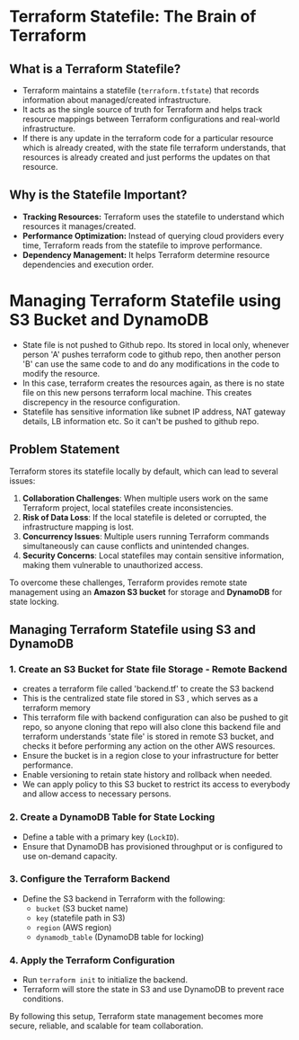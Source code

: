 # Terraform Statefile: The Brain of Terraform

## **What is a Terraform Statefile?**
- Terraform maintains a statefile (`terraform.tfstate`) that records information about managed/created infrastructure.
- It acts as the single source of truth for Terraform and helps track resource mappings between Terraform configurations and real-world infrastructure.
- If there is any update in the terraform code for a particular resource which is already created, with the state file terraform understands, that resources is already created and just performs the updates on that resource. 

## **Why is the Statefile Important?**
- **Tracking Resources:** Terraform uses the statefile to understand which resources it manages/created.
- **Performance Optimization:** Instead of querying cloud providers every time, Terraform reads from the statefile to improve performance.
- **Dependency Management:** It helps Terraform determine resource dependencies and execution order.


# Managing Terraform Statefile using S3 Bucket and DynamoDB

- State file is not pushed to Github repo. Its stored in local only, whenever person 'A' pushes terraform code to github repo, then another person 'B' can use the same code to and do any modifications in the code  to modify the resource.
- In this case, terraform creates the resources again, as there is no state file on this new persons terraform local machine. This creates discrepency in the resource configuration.
- Statefile has sensitive information like subnet IP address, NAT gateway details, LB information etc. So it can't be pushed to github repo.

## **Problem Statement**
Terraform stores its statefile locally by default, which can lead to several issues:
1. **Collaboration Challenges**: When multiple users work on the same Terraform project, local statefiles create inconsistencies.
2. **Risk of Data Loss**: If the local statefile is deleted or corrupted, the infrastructure mapping is lost.
3. **Concurrency Issues**: Multiple users running Terraform commands simultaneously can cause conflicts and unintended changes.
4. **Security Concerns**: Local statefiles may contain sensitive information, making them vulnerable to unauthorized access.

To overcome these challenges, Terraform provides remote state management using an **Amazon S3 bucket** for storage and **DynamoDB** for state locking.

## **Managing Terraform Statefile using S3 and DynamoDB**

### **1. Create an S3 Bucket for State file Storage** - Remote Backend
- creates a terraform file called 'backend.tf' to create the S3 backend
- This is the centralized state file stored in S3  , which serves as a terraform memory
- This terraform file with backend configuration can also be pushed to git repo, so anyone cloning that repo will also clone this backend file and terraform understands 'state file' is stored in remote S3 bucket, and checks it before performing any action on the other AWS resources.
- Ensure the bucket is in a region close to your infrastructure for better performance.
- Enable versioning to retain state history and rollback when needed.
- We can apply policy to this S3 bucket to  restrict its access to everybody and allow access to necessary persons.

### **2. Create a DynamoDB Table for State Locking**
- Define a table with a primary key (`LockID`).
- Ensure that DynamoDB has provisioned throughput or is configured to use on-demand capacity.

### **3. Configure the Terraform Backend**
- Define the S3 backend in Terraform with the following:
  - `bucket` (S3 bucket name)
  - `key` (statefile path in S3)
  - `region` (AWS region)
  - `dynamodb_table` (DynamoDB table for locking)

### **4. Apply the Terraform Configuration**
- Run `terraform init` to initialize the backend.
- Terraform will store the state in S3 and use DynamoDB to prevent race conditions.

By following this setup, Terraform state management becomes more secure, reliable, and scalable for team collaboration.
